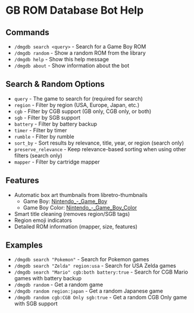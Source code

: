 # GB ROM Database Bot Help

## Commands

- `/dmgdb search <query>` - Search for a Game Boy ROM
- `/dmgdb random` - Show a random ROM from the library
- `/dmgdb help` - Show this help message
- `/dmgdb about` - Show information about the bot

## Search & Random Options

- `query` - The game to search for (required for search)
- `region` - Filter by region (USA, Europe, Japan, etc.)
- `cgb` - Filter by CGB support (GB only, CGB only, or both)
- `sgb` - Filter by SGB support
- `battery` - Filter by battery backup
- `timer` - Filter by timer
- `rumble` - Filter by rumble
- `sort_by` - Sort results by relevance, title, year, or region (search only)
- `preserve_relevance` - Keep relevance-based sorting when using other filters (search only)
- `mapper` - Filter by cartridge mapper

## Features

- Automatic box art thumbnails from libretro-thumbnails
  - Game Boy: [Nintendo\_-_Game_Boy](https://github.com/libretro-thumbnails/Nintendo_-_Game_Boy)
  - Game Boy Color: [Nintendo\_-_Game_Boy_Color](https://github.com/libretro-thumbnails/Nintendo_-_Game_Boy_Color)
- Smart title cleaning (removes region/SGB tags)
- Region emoji indicators
- Detailed ROM information (mapper, size, features)

## Examples

- `/dmgdb search "Pokemon"` - Search for Pokemon games
- `/dmgdb search "Zelda" region:usa` - Search for USA Zelda games
- `/dmgdb search "Mario" cgb:both battery:true` - Search for CGB Mario games with battery backup
- `/dmgdb random` - Get a random game
- `/dmgdb random region:japan` - Get a random Japanese game
- `/dmgdb random cgb:CGB Only sgb:true` - Get a random CGB Only game with SGB support
